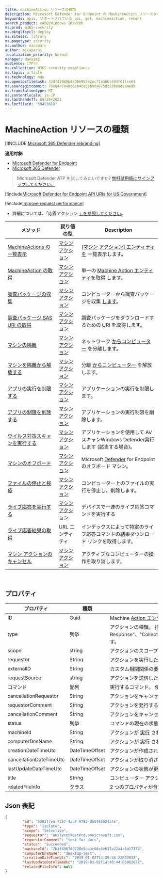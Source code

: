 ```yaml
---
title: machineAction リソースの種類
description: Microsoft Defender for Endpoint の MachineAction リソースタイプのメソッドとプロパティについて説明します。
keywords: apis, サポートされている api, get, machineaction, recent
search.product: eADQiWindows 10XVcnh
ms.prod: m365-security
ms.mktglfcycl: deploy
ms.sitesec: library
ms.pagetype: security
ms.author: macapara
author: mjcaparas
localization_priority: Normal
manager: dansimp
audience: ITPro
ms.collection: M365-security-compliance
ms.topic: article
ms.technology: mde
ms.openlocfilehash: 33df420b8b480b6957e2ec71b3bb5494f61fce63
ms.sourcegitcommit: 7be84e7940c63b4c958b9da875d323bead9aae95
ms.translationtype: MT
ms.contentlocale: ja-JP
ms.lasthandoff: 09/20/2021
ms.locfileid: "59453618"
---
```

# <a name="machineaction-resource-type"></a>MachineAction リソースの種類

[!INCLUDE [Microsoft 365 Defender rebranding](../../includes/microsoft-defender.md)]

**適用対象:**
- [Microsoft Defender for Endpoint](https://go.microsoft.com/fwlink/p/?linkid=2154037)
- [Microsoft 365 Defender](https://go.microsoft.com/fwlink/?linkid=2118804)

> Microsoft Defender ATP を試してみたいですか? [無料試用版にサインアップしてください。](https://signup.microsoft.com/create-account/signup?products=7f379fee-c4f9-4278-b0a1-e4c8c2fcdf7e&ru=https://aka.ms/MDEp2OpenTrial?ocid=docs-wdatp-exposedapis-abovefoldlink)


[!include[Microsoft Defender for Endpoint API URIs for US Government](../../includes/microsoft-defender-api-usgov.md)]

[!include[Improve request performance](../../includes/improve-request-performance.md)]


- 詳細については、「応答アクション [」を参照してください](respond-machine-alerts.md)。

|メソッド|戻り値の型|Description|
|---|---|---|
|[MachineActions の一覧表示](get-machineactions-collection.md)|[マシン アクション](machineaction.md)|[ [マシン アクション] エンティティを](machineaction.md) 一覧表示します。|
|[MachineAction の取得](get-machineaction-object.md)|[マシン アクション](machineaction.md)|単一の [Machine Action エンティティを取得](machineaction.md) します。|
|[調査パッケージの収集](collect-investigation-package.md)|[マシン アクション](machineaction.md)|コンピューターから調査パッケージを収集 [します](machine.md)。|
|[調査パッケージ SAS URI の取得](get-package-sas-uri.md)|[マシン アクション](machineaction.md)|調査パッケージをダウンロードするための URI を取得します。|
|[マシンの隔離](isolate-machine.md)|[マシン アクション](machineaction.md)|ネットワーク [からコンピューター](machine.md) を分離します。|
|[マシンを隔離から解放する](unisolate-machine.md)|[マシン アクション](machineaction.md)|分離 [からコンピューター](machine.md) を解放します。|
|[アプリの実行を制限する](restrict-code-execution.md)|[マシン アクション](machineaction.md)|アプリケーションの実行を制限します。|
|[アプリの制限を削除する](unrestrict-code-execution.md)|[マシン アクション](machineaction.md)|アプリケーションの実行制限を削除します。|
|[ウイルス対策スキャンを実行する](run-av-scan.md)|[マシン アクション](machineaction.md)|アプリケーションを使用して AV スキャンWindows Defender実行します (該当する場合)。|
|[マシンのオフボード](offboard-machine-api.md)|[マシン アクション](machineaction.md)|Microsoft [Defender](machine.md) for Endpoint のオフボード マシン。|
|[ファイルの停止と検疫](stop-and-quarantine-file.md)|[マシン アクション](machineaction.md)|コンピューター上のファイルの実行を停止し、削除します。|
|[ライブ応答を実行する](run-live-response.md)|[マシン アクション](machineaction.md)|デバイスで一連のライブ応答コマンドを実行する|
|[ライブ応答結果の取得](get-live-response-result.md)|URL エンティティ|インデックスによって特定のライブ応答コマンドの結果ダウンロード リンクを取得します。|
|[マシン アクションのキャンセル](cancel-machine-action.md)|[マシン アクション](machineaction.md)|アクティブなコンピューターの操作を取り消します。|

<br>

## <a name="properties"></a>プロパティ

|プロパティ|種類|説明|
|---|---|---|
|ID|Guid|Machine [Action エンティティの](machineaction.md) ID。|
|type|列挙|アクションの種類。 指定できる値は、「RunAntiVirusScan」、"Offboard"、"Live Response"、"CollectInvestigationPackage"、"Isolate"、"Unisolate"、"StopAndQuarantineFile"、"RestrictCodeExecution"、"UnrestrictCodeExecution"です。|
|scope|string|アクションのスコープ。 "Full" または "Selective" for Isolation, "Quick" or "Full" for Anti-Virus scan.|
|requestor|String|アクションを実行したユーザーの ID。|
|externalID|String|カスタム相関関係の要求で顧客が送信できる ID。|
|requestSource|string|アクションを送信したユーザー/アプリケーションの名前。|
| コマンド|配列|実行するコマンド。 使用できる値は PutFile、RunScript、GetFile です。|
|cancellationRequestor|String|アクションをキャンセルしたユーザーの ID。|
|requestorComment|String|アクションを発行するときに書き込まれたコメント。|
|cancellationComment|String|アクションをキャンセルするときに書き込まれたコメント。|
|status|列挙|コマンドの現在の状態。 指定できる値は、"Pending"、"InProgress"、"Succeeded"、"Failed"、"TimeOut"、"キャンセル" です。|
|machineId|String|アクションが [実行](machine.md) されたコンピューターの ID。|
|computerDnsName|String|アクションが [実行](machine.md) されたコンピューターの名前。|
|creationDateTimeUtc|DateTimeOffset|アクションが作成された日時。|
|cancellationDateTimeUtc|DateTimeOffset|アクションが取り消された日時。|
|lastUpdateDateTimeUtc|DateTimeOffset|アクションの状態が更新された最後の日付と時刻。|
|title|String|コンピューター アクションのタイトル。|
|relatedFileInfo|クラス|2 つのプロパティが含まれる。 string 、 Enum と指定できる値 `fileIdentifier` : `fileIdentifierType` "Sha1"、"Sha256"、および "Md5" 。|

## <a name="json-representation"></a>Json 表記

```json
{
        "id": "5382f7ea-7557-4ab7-9782-d50480024a4e",
        "type": "Isolate",
        "scope": "Selective",
        "requestor": "Analyst@TestPrd.onmicrosoft.com",
        "requestorComment": "test for docs",
        "status": "Succeeded",
        "machineId": "7b1f4967d9728e5aa3c06a9e617a22a4a5a17378",
        "computerDnsName": "desktop-test",
        "creationDateTimeUtc": "2019-01-02T14:39:38.2262283Z",
        "lastUpdateDateTimeUtc": "2019-01-02T14:40:44.6596267Z",
        "relatedFileInfo": null
}
```
